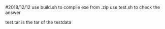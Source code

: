 #2018/12/12
use build.sh to compile exe from .zip
use test.sh to check the answer

test.tar is the tar of the testdata
